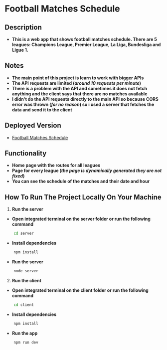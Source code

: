 # Football Matches Schedule

## Description
- **This is a web app that shows football matches schedule. There are 5 leagues: Champions League, Premier League, La Liga, Bundesliga and Ligue 1.**

## Notes
- **The main point of this project is learn to work with bigger APIs**
- **The API requests are limited (*around 10 requests per minute*)**
- **There is a problem with the API and sometimes it does not fetch anything and the client says that there are no matches available**
- **I didn't do the API requests directly to the main API so because CORS error was thrown (*for no reason*) so i used a server that fetches the data and send it to the client**

## Deployed Version
- [Football Matches Schedule](https://football-matches-schedule.herokuapp.com/)

## Functionality
- **Home page with the routes for all leagues**
- **Page for every league (*the page is dynamically generated they are not fixed*)**
- **You can see the schedule of the matches and their date and hour**

## How To Run The Project Locally On Your Machine
1. **Run the server**
- **Open integrated terminal on the server folder or run the following command**

```bash
    cd server
```

- **Install dependencies**

```bash
    npm install
```
- **Run the server**

```bash
    node server
```

2. **Run the client**
- **Open integrated terminal on the client folder or run the following command**

```bash
    cd client
```

- **Install dependencies**

```bash
    npm install
```
- **Run the app**

```bash
    npm run dev
```